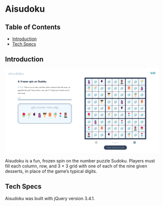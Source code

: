 # Aisudoku

## Table of Contents

 + [Introduction](#introduction)
 + [Tech Specs](#tech-specs)
 
## Introduction 

 ![Homepage screenshot](images/read-me/homepage.png "Homepage screenshot")

 Aisudoku is a fun, frozen spin on the number puzzle Sudoku. Players must fill each column, row, and 3 × 3 grid with one of each of the nine given desserts, in place of the game’s typical digits.

## Tech Specs

 Aisudoku was built with jQuery version 3.4.1.